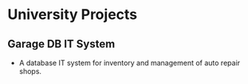 # University Projects

## Garage DB IT System
- A database IT system for inventory and management of auto repair shops.